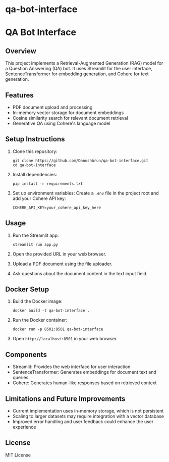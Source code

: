 # qa-bot-interface

# QA Bot Interface

## Overview
This project implements a Retrieval-Augmented Generation (RAG) model for a Question Answering (QA) bot. It uses Streamlit for the user interface, SentenceTransformer for embedding generation, and Cohere for text generation.

## Features
- PDF document upload and processing
- In-memory vector storage for document embeddings
- Cosine similarity search for relevant document retrieval
- Generative QA using Cohere's language model

## Setup Instructions
1. Clone this repository:
   ```
   git clone https://github.com/DanushArun/qa-bot-interface.git
   cd qa-bot-interface
   ```

2. Install dependencies:
   ```
   pip install -r requirements.txt
   ```

3. Set up environment variables:
   Create a `.env` file in the project root and add your Cohere API key:
   ```
   COHERE_API_KEY=your_cohere_api_key_here
   ```

## Usage
1. Run the Streamlit app:
   ```
   streamlit run app.py
   ```

2. Open the provided URL in your web browser.
3. Upload a PDF document using the file uploader.
4. Ask questions about the document content in the text input field.

## Docker Setup
1. Build the Docker image:
   ```
   docker build -t qa-bot-interface .
   ```
2. Run the Docker container:
   ```
   docker run -p 8501:8501 qa-bot-interface
   ```
3. Open `http://localhost:8501` in your web browser.

## Components
- Streamlit: Provides the web interface for user interaction
- SentenceTransformer: Generates embeddings for document text and queries
- Cohere: Generates human-like responses based on retrieved context

## Limitations and Future Improvements
- Current implementation uses in-memory storage, which is not persistent
- Scaling to larger datasets may require integration with a vector database
- Improved error handling and user feedback could enhance the user experience

## License
MIT License
